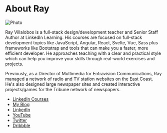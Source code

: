 
# About Ray

![Photo](http://pixelprowess.com/i/pow-laptopgrab.jpg)

Ray Villalobos is a full-stack design/development teacher and Senior Staff Author at LinkedIn Learning. His courses are focused on full-stack development topics like JavaScript, Angular, React, Svelte, Vue, Sass plus frameworks like Bootstrap and tools that can make you a faster, more efficient developer. He approaches teaching with a clear and practical style which can help you improve your skills through real-world exercises and projects. 

Previously, as a Director of Multimedia for Entravision Communications, Ray managed a network of radio and TV station websites on the East Coast. He's also designed large newspaper sites and created interactive projects/games for the Tribune network of newspapers.

- [LinkedIn Courses](https://www.linkedin.com/learning/instructors/ray-villalobos)
- [My Blog](https://raybo.org)
- [LinkedIn](https://www.linkedin.com/in/planetoftheweb)
- [YouTube](https://www.youtube.com/planetoftheweb)
- [Twitter](https://twitter.com/planetoftheweb) 
- [Dribbble](https://dribbble.com/planetoftheweb)
